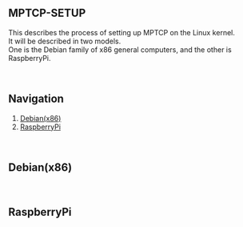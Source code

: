## MPTCP-SETUP
This describes the process of setting up MPTCP on the Linux kernel. <br>
It will be described in two models. <br>
One is the Debian family of x86 general computers, and the other is RaspberryPi. <br>

<br>

## Navigation 
1. [Debian(x86)](#x86)
2. [RaspberryPi](#rpi)

<br>

## <a id="x86">Debian(x86)</a>

<br>

## <a id="rpi">RaspberryPi</a>
